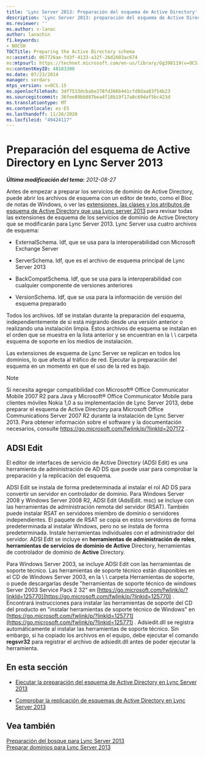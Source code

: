 ```yaml
---
title: 'Lync Server 2013: Preparación del esquema de Active Directory'
description: 'Lync Server 2013: preparación del esquema de Active Directory.'
ms.reviewer: ''
ms.author: v-lanac
author: lanachin
f1.keywords:
- NOCSH
TOCTitle: Preparing the Active Directory schema
ms:assetid: 067726ae-fd3f-4133-a32f-26d2603ac674
ms:mtpsurl: https://technet.microsoft.com/en-us/library/Gg398119(v=OCS.15)
ms:contentKeyID: 48183300
ms.date: 07/23/2014
manager: serdars
mtps_version: v=OCS.15
ms.openlocfilehash: 3df7533dcbabe278fd366b441cfd8daa83f54b23
ms.sourcegitcommit: 36fee89bb887bea4f18b19f17a8c69daf5bc423d
ms.translationtype: MT
ms.contentlocale: es-ES
ms.lasthandoff: 11/26/2020
ms.locfileid: "49424117"
---
```

# <a name="preparing-the-active-directory-schema-in-lync-server-2013"></a>Preparación del esquema de Active Directory en Lync Server 2013

<div data-xmlns="http://www.w3.org/1999/xhtml">

<div class="topic" data-xmlns="http://www.w3.org/1999/xhtml" data-msxsl="urn:schemas-microsoft-com:xslt" data-cs="https://msdn.microsoft.com/">

<div data-asp="https://msdn2.microsoft.com/asp">



</div>

<div id="mainSection">

<div id="mainBody">

<span> </span>

_**Última modificación del tema:** 2012-08-27_

Antes de empezar a preparar los servicios de dominio de Active Directory, puede abrir los archivos de esquema con un editor de texto, como el Bloc de notas de Windows, o ver las [extensiones, las clases y los atributos de esquema de Active Directory que usa Lync server 2013](lync-server-2013-active-directory-schema-extensions-classes-and-attributes-used-by-lync-server.md) para revisar todas las extensiones de esquema de los servicios de dominio de Active Directory que se modificarán para Lync Server 2013. Lync Server usa cuatro archivos de esquema:

  - ExternalSchema. ldf, que se usa para la interoperabilidad con Microsoft Exchange Server

  - ServerSchema. ldf, que es el archivo de esquema principal de Lync Server 2013

  - BackCompatSchema. ldf, que se usa para la interoperabilidad con cualquier componente de versiones anteriores

  - VersionSchema. ldf, que se usa para la información de versión del esquema preparado

Todos los archivos. ldf se instalan durante la preparación del esquema, independientemente de si está migrando desde una versión anterior o realizando una instalación limpia. Estos archivos de esquema se instalan en el orden que se muestra en la lista anterior y se encuentran en la \\ \\ carpeta esquema de soporte en los medios de instalación.

Las extensiones de esquema de Lync Server se replican en todos los dominios, lo que afecta al tráfico de red. Ejecutar la preparación del esquema en un momento en que el uso de la red es bajo.

<div>


> [!NOTE]  
> Si necesita agregar compatibilidad con Microsoft® Office Communicator Mobile 2007 R2 para Java y Microsoft® Office Communicator Mobile para clientes móviles Nokia 1,0 a su implementación de Lync Server 2013, debe preparar el esquema de Active Directory para Microsoft Office Communications Server 2007 R2 durante la instalación de Lync Server 2013. Para obtener información sobre el software y la documentación necesarios, consulte <A href="https://go.microsoft.com/fwlink/p/?linkid=207172">https://go.microsoft.com/fwlink/p/?linkId=207172</A> .



</div>

<div>

## <a name="adsi-edit"></a>ADSI Edit

El editor de interfaces de servicio de Active Directory (ADSI Edit) es una herramienta de administración de AD DS que puede usar para comprobar la preparación y la replicación del esquema.

ADSI Edit se instala de forma predeterminada al instalar el rol AD DS para convertir un servidor en controlador de dominio. Para Windows Server 2008 y Windows Server 2008 R2, ADSI Edit (AdsiEdit. msc) se incluye con las herramientas de administración remota del servidor (RSAT). También puede instalar RSAT en servidores miembro de dominio o servidores independientes. El paquete de RSAT se copia en estos servidores de forma predeterminada al instalar Windows, pero no se instala de forma predeterminada. Instale herramientas individuales con el administrador del servidor. ADSI Edit se incluye en **herramientas de administración de roles**, **herramientas de servicios de dominio de Active** Directory, herramientas de controlador de dominio de **Active** Directory.

Para Windows Server 2003, se incluye ADSI Edit con las herramientas de soporte técnico. Las herramientas de soporte técnico están disponibles en el CD de Windows Server 2003, en la \\ \\ carpeta Herramientas de soporte, o puede descargarlas desde "herramientas de soporte técnico de windows Server 2003 Service Pack 2 32" en [https://go.microsoft.com/fwlink/p/?linkId=125770](https://go.microsoft.com/fwlink/p/?linkid=125770) . Encontrará instrucciones para instalar las herramientas de soporte del CD del producto en "instalar herramientas de soporte técnico de Windows" en [https://go.microsoft.com/fwlink/p/?linkId=125771](https://go.microsoft.com/fwlink/p/?linkid=125771) . Adsiedit.dll se registra automáticamente al instalar las herramientas de soporte técnico. Sin embargo, si ha copiado los archivos en el equipo, debe ejecutar el comando **regsvr32** para registrar el archivo de adsiedit.dll antes de poder ejecutar la herramienta.

</div>

<div>

## <a name="in-this-section"></a>En esta sección

  - [Ejecutar la preparación del esquema de Active Directory en Lync Server 2013](lync-server-2013-running-schema-preparation.md)

  - [Comprobar la replicación de esquemas de Active Directory en Lync Server 2013](lync-server-2013-verifying-schema-replication.md)

</div>

<div>

## <a name="see-also"></a>Vea también


[Preparación del bosque para Lync Server 2013](lync-server-2013-preparing-the-forest.md)  
[Preparar dominios para Lync Server 2013](lync-server-2013-preparing-domains.md)  
  

</div>

</div>

<span> </span>

</div>

</div>

</div>

